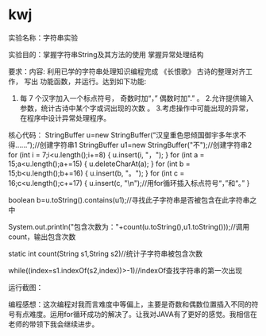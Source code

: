 # kwj
实验名称：字符串实验


实验目的：掌握字符串String及其方法的使用
                掌握异常处理结构


要求：内容: 利用已学的字符串处理知识编程完成 《长恨歌》 古诗的整理对齐工作， 写出 
功能函数，并运行。达到如下功能: 

1. 每 7 个汉字加入一个标点符号， 奇数时加“，” 偶数时加".” 。
2.允许提供输入参数，统计古诗中某个字或词出现的次数 。
3.考虑操作中可能出现的异常，在程序中设计异常处理程序。


核心代码：    StringBuffer u=new StringBuffer(“汉皇重色思倾国御宇多年求不得……”);//创建字符串1
                    StringBuffer u1=new StringBuffer("不");//创建字符串2
                    for (int i = 7;i<u.length();i+=8) {
	        u.insert(i, "，");
	            }
	    for (int a = 15;a<u.length();a+=15) {
	        u.deleteCharAt(a);
	            }
	    for (int b = 15;b<u.length();b+=16) {
	        u.insert(b, "。");
	            }
	    for (int c = 16;c<u.length();c+=17) {
	        u.insert(c, "\n");//用for循环插入标点符号“，”和“。”
	            }

boolean b=u.toString().contains(u1);//寻找此子字符串是否被包含在此字符串之中

System.out.println("包含次数为："+count(u.toString(),u1.toString()));//调用count，输出包含次数

static int count(String s1,String s2)//统计子字符串被包含次数

while((index=s1.indexOf(s2,index))>-1)//indexOf查找字符串的第一次出现

运行截图：


编程感想：这次编程对我而言难度中等偏上，主要是奇数和偶数位置插入不同的符号有点难度。运用for循环成功的解决了。让我对JAVA有了更好的感觉。我相信在老师的带领下我会继续进步。
